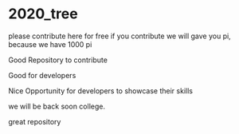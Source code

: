 # 2020_tree

please contribute here for free
if you contribute we will gave you pi, because we have 1000 pi 


Good Repository to contribute


Good for developers

Nice Opportunity for developers to showcase their skills

we will be back soon college.

great repository
